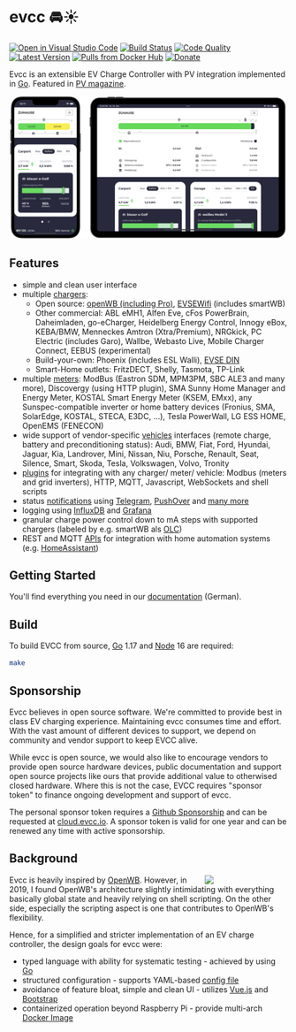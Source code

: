 # evcc 🚘☀️

[![Open in Visual Studio Code](https://open.vscode.dev/badges/open-in-vscode.svg)](https://open.vscode.dev/evcc-io/evcc)
[![Build Status](https://github.com/evcc-io/evcc/workflows/Build/badge.svg)](https://github.com/evcc-io/evcc/actions?query=workflow%3ABuild)
[![Code Quality](https://goreportcard.com/badge/github.com/evcc-io/evcc)](https://goreportcard.com/report/github.com/evcc-io/evcc)
[![Latest Version](https://img.shields.io/github/release/evcc-io/evcc.svg)](https://github.com/evcc-io/evcc/releases)
[![Pulls from Docker Hub](https://img.shields.io/docker/pulls/andig/evcc.svg)](https://hub.docker.com/r/andig/evcc)
[![Donate](https://img.shields.io/badge/Donate-PayPal-green.svg)](https://www.paypal.com/cgi-bin/webscr?cmd=_s-xclick&hosted_button_id=48YVXXA7BDNC2)

Evcc is an extensible EV Charge Controller with PV integration implemented in [Go][2]. Featured in [PV magazine](https://www.pv-magazine.de/2021/01/15/selbst-ist-der-groeoenlandhof-wallbox-ladesteuerung-selbst-gebaut/).

![Screenshot](docs/screenshot.png)

## Features

- simple and clean user interface
- multiple [chargers](https://docs.evcc.io/docs/devices/chargers):
  - Open source: [openWB (including Pro)](https://openwb.de/), [EVSEWifi](https://www.evse-wifi.de) (includes smartWB)
  - Other commercial: ABL eMH1, Alfen Eve, cFos PowerBrain, Daheimladen, go-eCharger, Heidelberg Energy Control, Innogy eBox, KEBA/BMW, Menneckes  Amtron (Xtra/Premium), NRGkick, PC Electric (includes Garo), Wallbe, Webasto Live, Mobile Charger Connect, EEBUS (experimental)
  - Build-your-own: Phoenix (includes ESL Walli), [EVSE DIN](https://www.evse-wifi.de/produkt-schlagwort/simple-evse-wb/)
  - Smart-Home outlets: FritzDECT, Shelly, Tasmota, TP-Link
- multiple [meters](https://docs.evcc.io/docs/devices/meters): ModBus (Eastron SDM, MPM3PM, SBC ALE3 and many more), Discovergy (using HTTP plugin), SMA Sunny Home Manager and Energy Meter, KOSTAL Smart Energy Meter (KSEM, EMxx), any Sunspec-compatible inverter or home battery devices (Fronius, SMA, SolarEdge, KOSTAL, STECA, E3DC, ...), Tesla PowerWall, LG ESS HOME, OpenEMS (FENECON)
- wide support of vendor-specific [vehicles](https://docs.evcc.io/docs/devices/vehicles) interfaces (remote charge, battery and preconditioning status): Audi, BMW, Fiat, Ford, Hyundai, Jaguar, Kia, Landrover, Mini, Nissan, Niu, Porsche, Renault, Seat, Silence, Smart, Skoda, Tesla, Volkswagen, Volvo, Tronity
- [plugins](https://docs.evcc.io/docs/reference/plugins) for integrating with any charger/ meter/ vehicle: Modbus (meters and grid inverters), HTTP, MQTT, Javascript, WebSockets and shell scripts
- status [notifications](https://docs.evcc.io/docs/reference/configuration/messaging) using [Telegram](https://telegram.org), [PushOver](https://pushover.net) and [many more](https://containrrr.dev/shoutrrr/)
- logging using [InfluxDB](https://www.influxdata.com) and [Grafana](https://grafana.com/grafana/)
- granular charge power control down to mA steps with supported chargers (labeled by e.g. smartWB als [OLC](https://board.evse-wifi.de/viewtopic.php?f=16&t=187))
- REST and MQTT [APIs](https://docs.evcc.io/docs/reference/api) for integration with home automation systems (e.g. [HomeAssistant](https://github.com/evcc-io/evcc-hassio-addon))

## Getting Started

You'll find everything you need in our [documentation](https://docs.evcc.io/) (German).

## Build

To build EVCC from source, [Go][2] 1.17 and [Node][3] 16 are required:

```sh
make
```

## Sponsorship

Evcc believes in open source software. We're committed to provide best in class EV charging experience.
Maintaining evcc consumes time and effort. With the vast amount of different devices to support, we depend on community and vendor support to keep EVCC alive.

While evcc is open source, we would also like to encourage vendors to provide open source hardware devices, public documentation and support open source projects like ours that provide additional value to otherwised closed hardware. Where this is not the case, EVCC requires "sponsor token" to finance ongoing development and support of evcc.

The personal sponsor token requires a [Github Sponsorship](https://github.com/sponsors/andig) and can be requested at [cloud.evcc.io](https://cloud.evcc.io/). A sponsor token is valid for one year and can be renewed any time with active sponsorship.

## Background

<img src="docs/logo.png" align="right" width="150" />

Evcc is heavily inspired by [OpenWB][1]. However, in 2019, I found OpenWB's architecture slightly intimidating with everything basically global state and heavily relying on shell scripting. On the other side, especially the scripting aspect is one that contributes to OpenWB's flexibility.

Hence, for a simplified and stricter implementation of an EV charge controller, the design goals for evcc were:

- typed language with ability for systematic testing - achieved by using [Go][2]
- structured configuration - supports YAML-based [config file](evcc.dist.yaml)
- avoidance of feature bloat, simple and clean UI - utilizes [Vue.js][4] and [Bootstrap][5]
- containerized operation beyond Raspberry Pi - provide multi-arch [Docker Image][6]

[1]: https://github.com/snaptec/openWB
[2]: https://golang.org
[3]: https://nodejs.org/
[4]: https://vuejs.org
[5]: https://getbootstrap.org
[6]: https://hub.docker.com/repository/docker/andig/evcc
